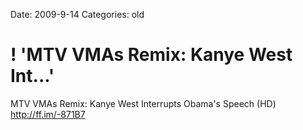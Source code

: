 Date: 2009-9-14
Categories: old

# ! 'MTV VMAs Remix: Kanye West Int...'

MTV VMAs Remix: Kanye West Interrupts Obama's Speech (HD) <a href="http://ff.im/-871B7" rel="nofollow">http://ff.im/-871B7</a>
